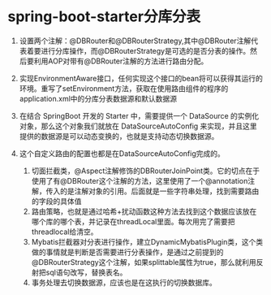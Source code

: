# spring-boot-starter分库分表

1. 设置两个注解：@DBRouter和@DBRouterStrategy,其中@DBRouter注解代表着要进行分库操作，而@DBRouterStrategy是可选的是否分表的操作。然后要利用AOP对带有@DBRouter注解的方法进行路由分配。

2. 实现EnvironmentAware接口，任何实现这个接口的bean将可以获得其运行的环境。重写了setEnvironment方法，获取在使用路由组件的程序的application.xml中的分库分表数据源和默认数据源

3. 在结合 SpringBoot 开发的 Starter 中，需要提供一个 DataSource 的实例化对象，那么这个对象我们就放在 DataSourceAutoConfig 来实现，并且这里提供的数据源是可以动态变换的，也就是支持动态切换数据源。

4. 这个自定义路由的配置也都是在DataSourceAutoConfig完成的。
  	1. 切面拦截类，@Aspect注解修饰的DBRouterJoinPoint类。它的切点在于使用了有@DBRouter这个注解的方法，这里使用了一个@annotation注解，传入的是注解对象的引用。后面就是一些字符串处理，找到需要路由的字段的具体值
  	2. 路由策略，也就是通过哈希+扰动函数这种方法去找到这个数据应该放在哪个库的哪个表，并记录在threadLocal里面。每次用完了需要把threadlocal给清空。
  	3. Mybatis拦截器对分表进行操作，建立DynamicMybatisPlugin类，这个类做的事情就是判断是否需要进行分表操作，是通过之前提到的@DBRouterStrategy这个注解，如果splittable属性为true，那么就利用反射把sql语句改写，替换表名。
 	4. 事务处理去切换数据源，应该也是在这执行的切换数据库。
